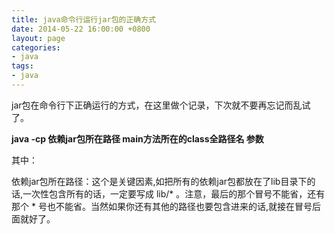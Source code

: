 ```yaml
---
title: java命令行运行jar包的正确方式
date: 2014-05-22 16:00:00 +0800
layout: page
categories:
- java
tags:
- java
---
```

jar包在命令行下正确运行的方式，在这里做个记录，下次就不要再忘记而乱试了。

**java -cp 依赖jar包所在路径 main方法所在的class全路径名 参数**

其中：

依赖jar包所在路径：这个是关键因素,如把所有的依赖jar包都放在了lib目录下的话,一次性包含所有的话，一定要写成 lib/* 。注意，最后的那个冒号不能省，还有那个 * 号也不能省。当然如果你还有其他的路径也要包含进来的话,就接在冒号后面就好了。
